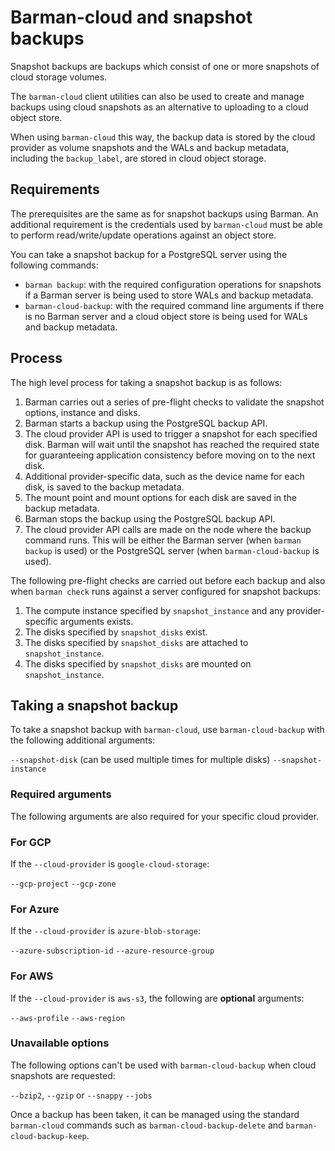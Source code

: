 # Barman-cloud and snapshot backups

Snapshot backups are backups which consist of one or more snapshots of cloud storage volumes.

The `barman-cloud` client utilities can also be used to create and manage backups using cloud snapshots as an alternative to uploading to a cloud object store.

When using `barman-cloud` this way, the backup data is stored by the cloud provider as volume snapshots and the WALs and backup metadata, including the `backup_label`, are stored in cloud object storage.

## Requirements

The prerequisites are the same as for snapshot backups using Barman.   An additional requirement is the credentials used by `barman-cloud` must be able to perform read/write/update operations against an object store.

You can take a snapshot backup for a PostgreSQL server using the following commands:

- `barman backup`:  with the required configuration operations for snapshots if a Barman server is being used to store WALs and backup metadata.
- `barman-cloud-backup`:  with the required command line arguments if there is no Barman server and a cloud object store is being used for WALs and backup metadata.

## Process

The high level process for taking a snapshot backup is as follows:

1. Barman carries out a series of pre-flight checks to validate the snapshot options, instance and disks.
2. Barman starts a backup using the PostgreSQL backup API.
3. The cloud provider API is used to trigger a snapshot for each specified disk. Barman will wait until the snapshot has reached the required state for guaranteeing application consistency before moving on to the next disk.
4. Additional provider-specific data, such as the device name for each disk, is saved to the backup metadata.
5. The mount point and mount options for each disk are saved in the backup metadata.
6. Barman stops the backup using the PostgreSQL backup API.
7. The cloud provider API calls are made on the node where the backup command runs.  This will be either the Barman server (when `barman backup` is used) or the PostgreSQL server (when `barman-cloud-backup` is used).

The following pre-flight checks are carried out before each backup and also when `barman check` runs against a server configured for snapshot backups:

1. The compute instance specified by `snapshot_instance` and any provider-specific arguments exists.
2. The disks specified by `snapshot_disks` exist.
3. The disks specified by `snapshot_disks` are attached to `snapshot_instance`.
4. The disks specified by `snapshot_disks` are mounted on `snapshot_instance`.


## Taking a snapshot backup

To take a snapshot backup with `barman-cloud`, use `barman-cloud-backup` with the following additional arguments:

`--snapshot-disk` (can be used multiple times for multiple disks)
`--snapshot-instance`

### Required arguments

The following arguments are also required for your specific cloud provider.

### For GCP

If the `--cloud-provider` is `google-cloud-storage`:

`--gcp-project`
`--gcp-zone`

### For Azure

If the `--cloud-provider` is `azure-blob-storage`:

`--azure-subscription-id`
`--azure-resource-group`

### For AWS

If the `--cloud-provider` is `aws-s3`, the following are **optional** arguments:

`--aws-profile`
`--aws-region`

### Unavailable options

The following options can't be used with `barman-cloud-backup` when cloud snapshots are requested:

`--bzip2`, `--gzip` or `--snappy`
`--jobs`

Once a backup has been taken, it can be managed using the standard `barman-cloud` commands such as `barman-cloud-backup-delete` and `barman-cloud-backup-keep`.